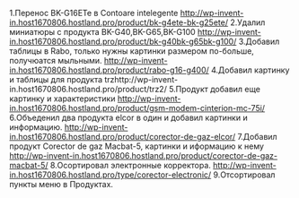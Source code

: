 1.Перенос BK-G16ETe в Contoare intelegente http://wp-invent-in.host1670806.hostland.pro/product/bk-g4ete-bk-g25ete/ 
2.Удалил миниатюры с продукта BK-G40,BK-G65,BK-G100 http://wp-invent-in.host1670806.hostland.pro/product/bk-g40bk-g65bk-g100/
3.Добавил таблицы в Rabo, только нужны картинки размером по-больше, получюатся мыльными. http://wp-invent-in.host1670806.hostland.pro/product/rabo-g16-g400/
4.Добавил картинку и таблицы для продукта trzhttp://wp-invent-in.host1670806.hostland.pro/product/trz2/ 
5.Продукт добавил еще картинку и характеристики http://wp-invent-in.host1670806.hostland.pro/product/gsm-modem-cinterion-mc-75i/
6.Объеденил два продукта elcor в один и добавил картинки и информацию. http://wp-invent-in.host1670806.hostland.pro/product/corector-de-gaz-elcor/
7.Добавил продукт Corector de gaz Macbat-5, картинки и иформацию к нему http://wp-invent-in.host1670806.hostland.pro/product/corector-de-gaz-macbat-5/ 
8.Осортировал электронные корректора. http://wp-invent-in.host1670806.hostland.pro/type/corector-electronic/
9.Отсортировал пункты меню в Продуктах.

